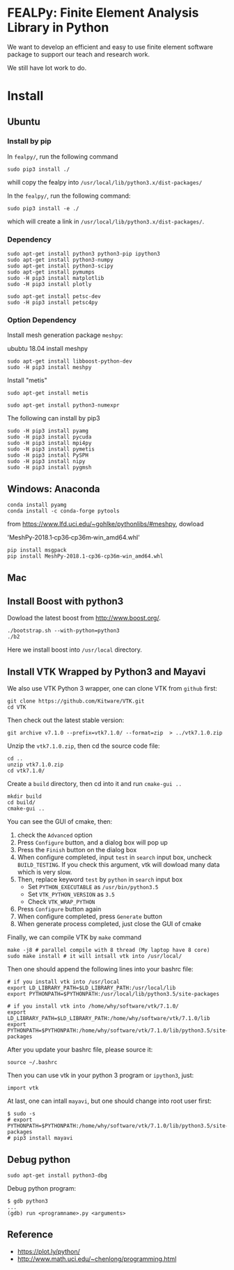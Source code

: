# FEALPy: Finite Element Analysis Library in Python

We want to develop an efficient and easy to use finite element software
package to support our teach and research work. 

We still have lot work to do. 

# Install

## Ubuntu

### Install by pip 

In `fealpy/`, run the following command 
```
sudo pip3 install ./
```
whill copy the fealpy into `/usr/local/lib/python3.x/dist-packages/`



In the `fealpy/`, run the following command:

```
sudo pip3 install -e ./
```
which will create a link in `/usr/local/lib/python3.x/dist-packages/`.  


### Dependency

```
sudo apt-get install python3 python3-pip ipython3 
sudo apt-get install python3-numpy
sudo apt-get install python3-scipy
sudo apt-get install pymumps
sudo -H pip3 install matplotlib
sudo -H pip3 install plotly
```

```
sudo apt-get install petsc-dev
sudo -H pip3 install petsc4py 
```

### Option Dependency 

Install mesh generation package `meshpy`:

ububtu 18.04 install meshpy

```
sudo apt-get install libboost-python-dev
sudo -H pip3 install meshpy
```

Install "metis"
```
sudo apt-get install metis
```

```
sudo apt-get install python3-numexpr 
```

The following can install by pip3

```
sudo -H pip3 install pyamg
sudo -H pip3 install pycuda
sudo -H pip3 install mpi4py
sudo -H pip3 install pymetis
sudo -H pip3 install PySPH
sudo -H pip3 install nipy
sudo -H pip3 install pygmsh
```


## Windows: Anaconda

```
conda install pyamg
conda install -c conda-forge pytools
```

from https://www.lfd.uci.edu/~gohlke/pythonlibs/#meshpy, dowload 

'MeshPy‑2018.1‑cp36‑cp36m‑win_amd64.whl'

```
pip install msgpack
pip install MeshPy‑2018.1‑cp36‑cp36m‑win_amd64.whl
```
## Mac




## Install Boost with python3 


Dowload the latest boost from http://www.boost.org/. 

```
./bootstrap.sh --with-python=python3
./b2
```

Here we install boost into `/usr/local` directory. 

## Install VTK Wrapped by Python3 and Mayavi

We also use VTK Python 3 wrapper, one can clone VTK from `github` first:

```
git clone https://github.com/Kitware/VTK.git
cd VTK
```

Then check out the latest stable version:

```
git archive v7.1.0 --prefix=vtk7.1.0/ --format=zip  > ../vtk7.1.0.zip
```

Unzip the `vtk7.1.0.zip`, then cd the source code file:
```
cd ..
unzip vtk7.1.0.zip
cd vtk7.1.0/
```

Create a `build` directory, then cd into it and run `cmake-gui ..`
```
mkdir build
cd build/
cmake-gui ..
```
You can see the GUI of cmake, then:

1. check the `Advanced` option
2. Press `Configure` button, and a dialog box will pop up
3. Press the `Finish` button on the dialog box 
4. When configure completed, input `test` in `search` input box, uncheck
   `BUILD_TESTING`. If you check this argument, vtk will dowload many data
   which is very slow. 
4. Then, replace keyword `test` by `python` in `search` input box
    * Set `PYTHON_EXECUTABLE` as `/usr/bin/python3.5`
    * Set `VTK_PYTHON_VERSION` as `3.5`
    * Check `VTK_WRAP_PYTHON` 
5. Press `Configure` button again
6. When configure completed, press `Generate` button
7. When generate process completed, just close the GUI of cmake

Finally, we can compile VTK by `make` command

```
make -j8 # parallel compile with 8 thread (My laptop have 8 core)
sudo make install # it will intsall vtk into /usr/local/
```

Then one should append  the following lines into your bashrc file:
```
# if you install vtk into /usr/local
export LD_LIBRARY_PATH=$LD_LIBRARY_PATH:/usr/local/lib
export PYTHONPATH=$PYTHONPATH:/usr/local/lib/python3.5/site-packages
```

```
# if you install vtk into /home/why/software/vtk/7.1.0/
export LD_LIBRARY_PATH=$LD_LIBRARY_PATH:/home/why/software/vtk/7.1.0/lib
export PYTHONPATH=$PYTHONPATH:/home/why/software/vtk/7.1.0/lib/python3.5/site-packages
```

After you update your bashrc file, please source it:

```
source ~/.bashrc
```
Then you can use vtk in your python 3 program or `ipython3`,  just:

```
import vtk
```

At last, one can intall `mayavi`, but one should change into root user first: 
```
$ sudo -s
# export PYTHONPATH=$PYTHONPATH:/home/why/software/vtk/7.1.0/lib/python3.5/site-packages
# pip3 install mayavi
```


## Debug python 

```
sudo apt-get install python3-dbg
```

Debug python program:

```
$ gdb python3
...
(gdb) run <programname>.py <arguments>
```

## Reference

* https://plot.ly/python/
* http://www.math.uci.edu/~chenlong/programming.html
